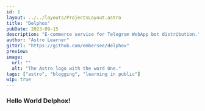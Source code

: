 ```yaml
---
id: 1
layout: ../../layouts/ProjectsLayout.astro
title: "Delphox"
pubDate: 2023-09-15
description: "E-commerce service for Telegram WebApp bot distribution."
author: "Astro Learner"
gitUrl: "https://github.com/embersee/delphox"
preview: 
image:
  url: ""
  alt: "The Astro logo with the word One."
tags: ["astro", "blogging", "learning in public"]
wip: true
---
```


### Hello World Delphox!
